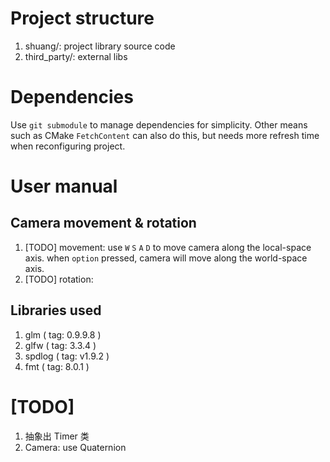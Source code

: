 # Project structure

1. shuang/: project library source code
2. third_party/: external libs

# Dependencies

Use `git submodule` to manage dependencies for simplicity. Other means such as CMake `FetchContent` can also do this,
but needs more refresh time when reconfiguring project.

# User manual

## Camera movement & rotation

1. [TODO] movement: use `W` `S` `A` `D` to move camera along the local-space axis. when `option` pressed, camera will
   move along the world-space axis.
2. [TODO] rotation:

## Libraries used

1. glm ( tag: 0.9.9.8 )
2. glfw ( tag: 3.3.4 )
3. spdlog ( tag: v1.9.2 )
4. fmt ( tag: 8.0.1 )

# [TODO]

1. 抽象出 Timer 类
2. Camera: use Quaternion
